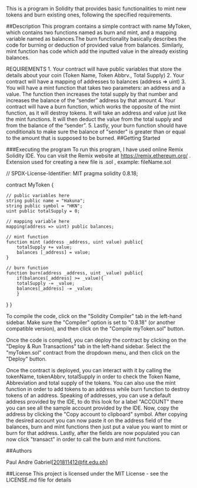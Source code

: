 This is a program in Solidity that provides basic functionalities to mint new tokens and burn existing ones, following the specified requirements.

##Description
This program contains a simple contract with name MyToken, which contains two functions named as burn and mint, and a mapping variable named as balances.The burn functionality basically describes the code for burning or deduction of provided value from balances. 
Similarly, mint function has code which add the inputted value in the already existing balances.

 REQUIREMENTS
    1. Your contract will have public variables that store the details about your coin (Token Name, Token Abbrv., Total Supply)
    2. Your contract will have a mapping of addresses to balances (address => uint)
    3. You will have a mint function that takes two parameters: an address and a value. 
       The function then increases the total supply by that number and increases the balance 
       of the “sender” address by that amount
    4. Your contract will have a burn function, which works the opposite of the mint function, as it will destroy tokens. 
       It will take an address and value just like the mint functions. It will then deduct the value from the total supply 
       and from the balance of the “sender”.
    5. Lastly, your burn function should have conditionals to make sure the balance of "sender" is greater than or equal 
       to the amount that is supposed to be burned.
##Getting Started

###Executing the program
To run this program, I have used online Remix Solidity IDE. You can visit the Remix website at https://remix.ethereum.org/ . Extension used for creating a new file is .sol , example: fileName.sol

// SPDX-License-Identifier: MIT
pragma solidity 0.8.18;  

contract MyToken {

    // public variables here
    string public name = "Hakuna"; 
    string public symbol = "HKN"; 
    uint public totalSupply = 0;

    // mapping variable here
    mapping(address => uint) public balances;
    
    // mint function
    function mint (address _address, uint value) public{ 
        totalSupply += value;
        balances [_address] = value;
    }

    // burn function
    function burn(address _address, uint _value) public{ 
        if(balances[_address] >= _value){
        totalSupply -= _value;
        balances[_address] -= _value;
        }
   }
}

To compile the code, click on the "Solidity Compiler" tab in the left-hand sidebar. Make sure the "Compiler" option is set to "0.8.18" (or another compatible version), and then click on the "Compile myToken.sol" button.

Once the code is compiled, you can deploy the contract by clicking on the "Deploy & Run Transactions" tab in the left-hand sidebar. Select the "myToken.sol" contract from the dropdown menu, and then click on the "Deploy" button.

Once the contract is deployed, you can interact with it by calling the tokenName, tokenAbbrv, totalSupply in order to check the Token Name, Abbreviation and total supply of the tokens. 
You can also use the mint function in order to add tokens to an address while burn function to destroy tokens of an address. 
Speaking of addresses, you can use a default address provided by the IDE, to do this look for a label "ACCOUNT" there you can see all the sample account provided by the IDE. 
Now, copy the address by clicking the "Copy account to clipboard" symbol. After copying the desired account you can now paste it on the address field of the balances, burn and mint functions then just put a value you want to mint or burn for that address. 
Lastly, after the fields are now populated you can now click "transact" in order to call the burn and mint functions.

##Authors

Paul Andre Gabriel[201811412@fit.edu.ph]

##License
This project is licensed under the MIT License - see the LICENSE.md file for details
